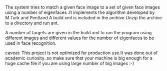 The system tries to match a given face image to a set of given face images using a number of eigenfaces .It implements the algorithm developed by M.Turk and Pentland.A build.xml is included in the archive.Unzip the archive to a directory and run ant.

A number of targets are given in the build.xml to run the program using different images and different values for the number of eigenfaces to be used in face recognition.

caveat:
This project is not optimized for production use.It was done out of academic curiosity..so make sure that your machine is big enough for a huge cache file if you are using large number of big images :-)